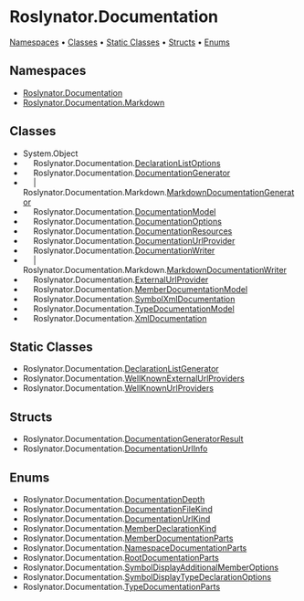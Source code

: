 <a name="_top"></a>

# Roslynator\.Documentation

[Namespaces](#namespaces) &#x2022; [Classes](#classes) &#x2022; [Static Classes](#static-classes) &#x2022; [Structs](#structs) &#x2022; [Enums](#enums)

## Namespaces

* [Roslynator.Documentation](Roslynator/Documentation/README.md#_top)
* [Roslynator.Documentation.Markdown](Roslynator/Documentation/Markdown/README.md#_top)

## Classes

* System\.Object
* &emsp; Roslynator\.Documentation\.[DeclarationListOptions](Roslynator/Documentation/DeclarationListOptions/README.md#_top)
* &emsp; Roslynator\.Documentation\.[DocumentationGenerator](Roslynator/Documentation/DocumentationGenerator/README.md#_top)
* &emsp; \| &emsp; Roslynator\.Documentation\.Markdown\.[MarkdownDocumentationGenerator](Roslynator/Documentation/Markdown/MarkdownDocumentationGenerator/README.md#_top)
* &emsp; Roslynator\.Documentation\.[DocumentationModel](Roslynator/Documentation/DocumentationModel/README.md#_top)
* &emsp; Roslynator\.Documentation\.[DocumentationOptions](Roslynator/Documentation/DocumentationOptions/README.md#_top)
* &emsp; Roslynator\.Documentation\.[DocumentationResources](Roslynator/Documentation/DocumentationResources/README.md#_top)
* &emsp; Roslynator\.Documentation\.[DocumentationUrlProvider](Roslynator/Documentation/DocumentationUrlProvider/README.md#_top)
* &emsp; Roslynator\.Documentation\.[DocumentationWriter](Roslynator/Documentation/DocumentationWriter/README.md#_top)
* &emsp; \| &emsp; Roslynator\.Documentation\.Markdown\.[MarkdownDocumentationWriter](Roslynator/Documentation/Markdown/MarkdownDocumentationWriter/README.md#_top)
* &emsp; Roslynator\.Documentation\.[ExternalUrlProvider](Roslynator/Documentation/ExternalUrlProvider/README.md#_top)
* &emsp; Roslynator\.Documentation\.[MemberDocumentationModel](Roslynator/Documentation/MemberDocumentationModel/README.md#_top)
* &emsp; Roslynator\.Documentation\.[SymbolXmlDocumentation](Roslynator/Documentation/SymbolXmlDocumentation/README.md#_top)
* &emsp; Roslynator\.Documentation\.[TypeDocumentationModel](Roslynator/Documentation/TypeDocumentationModel/README.md#_top)
* &emsp; Roslynator\.Documentation\.[XmlDocumentation](Roslynator/Documentation/XmlDocumentation/README.md#_top)

## Static Classes

* Roslynator\.Documentation\.[DeclarationListGenerator](Roslynator/Documentation/DeclarationListGenerator/README.md#_top)
* Roslynator\.Documentation\.[WellKnownExternalUrlProviders](Roslynator/Documentation/WellKnownExternalUrlProviders/README.md#_top)
* Roslynator\.Documentation\.[WellKnownUrlProviders](Roslynator/Documentation/WellKnownUrlProviders/README.md#_top)

## Structs

* Roslynator\.Documentation\.[DocumentationGeneratorResult](Roslynator/Documentation/DocumentationGeneratorResult/README.md#_top)
* Roslynator\.Documentation\.[DocumentationUrlInfo](Roslynator/Documentation/DocumentationUrlInfo/README.md#_top)

## Enums

* Roslynator\.Documentation\.[DocumentationDepth](Roslynator/Documentation/DocumentationDepth/README.md#_top)
* Roslynator\.Documentation\.[DocumentationFileKind](Roslynator/Documentation/DocumentationFileKind/README.md#_top)
* Roslynator\.Documentation\.[DocumentationUrlKind](Roslynator/Documentation/DocumentationUrlKind/README.md#_top)
* Roslynator\.Documentation\.[MemberDeclarationKind](Roslynator/Documentation/MemberDeclarationKind/README.md#_top)
* Roslynator\.Documentation\.[MemberDocumentationParts](Roslynator/Documentation/MemberDocumentationParts/README.md#_top)
* Roslynator\.Documentation\.[NamespaceDocumentationParts](Roslynator/Documentation/NamespaceDocumentationParts/README.md#_top)
* Roslynator\.Documentation\.[RootDocumentationParts](Roslynator/Documentation/RootDocumentationParts/README.md#_top)
* Roslynator\.Documentation\.[SymbolDisplayAdditionalMemberOptions](Roslynator/Documentation/SymbolDisplayAdditionalMemberOptions/README.md#_top)
* Roslynator\.Documentation\.[SymbolDisplayTypeDeclarationOptions](Roslynator/Documentation/SymbolDisplayTypeDeclarationOptions/README.md#_top)
* Roslynator\.Documentation\.[TypeDocumentationParts](Roslynator/Documentation/TypeDocumentationParts/README.md#_top)

